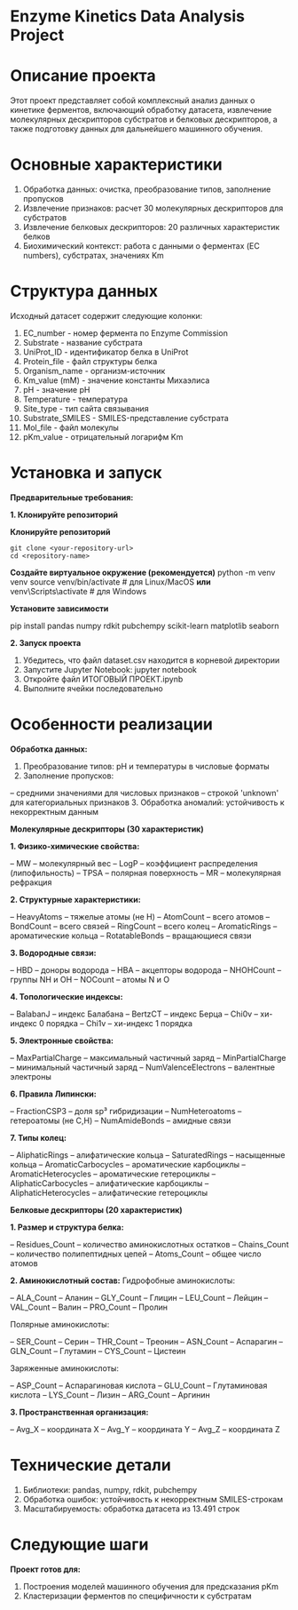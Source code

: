 # Enzyme Kinetics Data Analysis Project

# **Описание проекта**
Этот проект представляет собой комплексный анализ данных о кинетике ферментов, включающий обработку датасета, извлечение молекулярных дескрипторов субстратов и белковых дескрипторов, а также подготовку данных для дальнейшего машинного обучения.

# **Основные характеристики**
1. Обработка данных: очистка, преобразование типов, заполнение пропусков
2. Извлечение признаков: расчет 30 молекулярных дескрипторов для субстратов
3. Извлечение белковых дескрипторов: 20 различных характеристик белков
4. Биохимический контекст: работа с данными о ферментах (EC numbers), субстратах, значениях Km

# **Структура данных**
Исходный датасет содержит следующие колонки:

1. EC_number - номер фермента по Enzyme Commission
2. Substrate - название субстрата
3. UniProt_ID - идентификатор белка в UniProt
4. Protein_file - файл структуры белка
5. Organism_name - организм-источник
6. Km_value (mM) - значение константы Михаэлиса
7. pH - значение pH
8. Temperature - температура
9. Site_type - тип сайта связывания
10. Substrate_SMILES - SMILES-представление субстрата
11. Mol_file - файл молекулы
12. pKm_value - отрицательный логарифм Km

# **Установка и запуск**

**Предварительные требования:**

**1. Клонируйте репозиторий**

**Клонируйте репозиторий**
```
git clone <your-repository-url>
cd <repository-name>
```

**Создайте виртуальное окружение (рекомендуется)**
python -m venv venv
source venv/bin/activate  # для Linux/MacOS
**или**
venv\Scripts\activate  # для Windows

**Установите зависимости**

pip install pandas numpy rdkit pubchempy scikit-learn matplotlib seaborn

**2. Запуск проекта**
1. Убедитесь, что файл dataset.csv находится в корневой директории
2. Запустите Jupyter Notebook:
jupyter notebook
3. Откройте файл ИТОГОВЫЙ ПРОЕКТ.ipynb
4. Выполните ячейки последовательно

# **Особенности реализации**

**Обработка данных:**
1. Преобразование типов: pH и температуры в числовые форматы
2. Заполнение пропусков:

– средними значениями для числовых признаков
– строкой 'unknown' для категориальных признаков
3. Обработка аномалий: устойчивость к некорректным данным

**Молекулярные дескрипторы (30 характеристик)**

**1. Физико-химические свойства:**

– MW – молекулярный вес
– LogP – коэффициент распределения (липофильность)
– TPSA – полярная поверхность
– MR – молекулярная рефракция

**2. Структурные характеристики:**

– HeavyAtoms – тяжелые атомы (не H)
– AtomCount – всего атомов
– BondCount – всего связей
– RingCount – всего колец
– AromaticRings – ароматические кольца
– RotatableBonds – вращающиеся связи

**3. Водородные связи:**

– HBD – доноры водорода
– HBA – акцепторы водорода
– NHOHCount – группы NH и OH
– NOCount – атомы N и O

**4. Топологические индексы:**

– BalabanJ – индекс Балабана
– BertzCT – индекс Берца
– Chi0v – хи-индекс 0 порядка
– Chi1v – хи-индекс 1 порядка

**5. Электронные свойства:**

– MaxPartialCharge – максимальный частичный заряд
– MinPartialCharge – минимальный частичный заряд
– NumValenceElectrons – валентные электроны

**6. Правила Липински:**

– FractionCSP3 – доля sp³ гибридизации
– NumHeteroatoms – гетероатомы (не C,H)
– NumAmideBonds – амидные связи

**7. Типы колец:**

– AliphaticRings – алифатические кольца
– SaturatedRings – насыщенные кольца
– AromaticCarbocycles – ароматические карбоциклы
– AromaticHeterocycles – ароматические гетероциклы
– AliphaticCarbocycles – алифатические карбоциклы
– AliphaticHeterocycles – алифатические гетероциклы

**Белковые дескрипторы (20 характеристик)**

**1. Размер и структура белка:**

– Residues_Count – количество аминокислотных остатков
– Chains_Count – количество полипептидных цепей
– Atoms_Count – общее число атомов

**2. Аминокислотный состав:**
Гидрофобные аминокислоты:

– ALA_Count – Аланин
– GLY_Count – Глицин
– LEU_Count – Лейцин
– VAL_Count – Валин
– PRO_Count – Пролин

Полярные аминокислоты:

– SER_Count – Серин
– THR_Count – Треонин
– ASN_Count – Аспарагин
– GLN_Count – Глутамин
– CYS_Count – Цистеин

Заряженные аминокислоты:

– ASP_Count – Аспарагиновая кислота
– GLU_Count – Глутаминовая кислота
– LYS_Count – Лизин
– ARG_Count – Аргинин

**3. Пространственная организация:**

– Avg_X – координата X
– Avg_Y – координата Y
– Avg_Z – координата Z

# **Технические детали**
1. Библиотеки: pandas, numpy, rdkit, pubchempy
2. Обработка ошибок: устойчивость к некорректным SMILES-строкам
3. Масштабируемость: обработка датасета из 13.491 строк

# **Следующие шаги**
**Проект готов для:**
1. Построения моделей машинного обучения для предсказания pKm
2. Кластеризации ферментов по специфичности к субстратам
